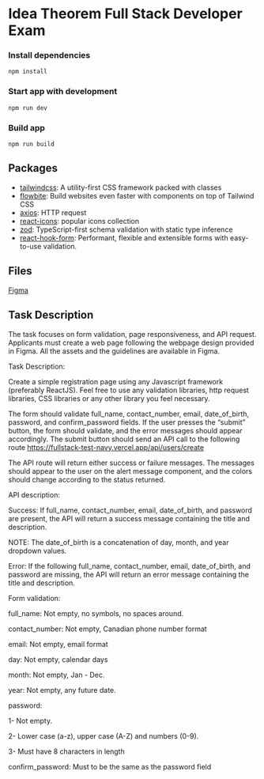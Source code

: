 # Idea Theorem Full Stack Developer Exam

### Install dependencies
```shell
npm install
```

### Start app with development
```shell
npm run dev
```

### Build app
```shell
npm run build
```

## Packages
- [tailwindcss](https://tailwindcss.com/): A utility-first CSS framework packed with classes
- [flowbite](https://flowbite.com/): Build websites even faster with components on top of Tailwind CSS
- [axios](https://www.npmjs.com/package/axios): HTTP request
- [react-icons](https://react-icons.github.io/react-icons/): popular icons collection
- [zod](https://zod.dev/): TypeScript-first schema validation with static type inference
- [react-hook-form](https://react-hook-form.com/): Performant, flexible and extensible forms with easy-to-use validation.

## Files
[Figma](https://www.figma.com/file/hi5v3c3hE0ax8pbppUA1xY/Account-Creation-Test)

## Task Description
The task focuses on form validation, page responsiveness, and API request. Applicants must create a web page following the webpage design provided in Figma. All the assets and the guidelines are available in Figma.



Task Description:

Create a simple registration page using any Javascript framework (preferably ReactJS). Feel free to use any validation libraries, http request libraries, CSS libraries or any other library you feel necessary.



The form should validate full_name, contact_number, email, date_of_birth, password, and confirm_password fields. If the user presses the “submit” button, the form should validate, and the error messages should appear accordingly. 
The submit button should send an API call to the following route https://fullstack-test-navy.vercel.app/api/users/create

The API route will return either success or failure messages. The messages should appear to the user on the alert message component, and the colors should change according to the status returned.



API description:



Success: If full_name, contact_number, email, date_of_birth, and password are present, the API will return a success message containing the title and description.



NOTE: The date_of_birth is a concatenation of day, month, and year dropdown values.



Error:  If the following full_name, contact_number, email, date_of_birth, and password are missing, the API will return an error message containing the title and description.



Form validation:



full_name: Not empty, no symbols, no spaces around.

contact_number: Not empty, Canadian phone number format

email: Not empty, email format

day: Not empty, calendar days

month: Not empty, Jan - Dec.

year: Not empty, any future date.

password:

1- Not empty.

2- Lower case (a-z), upper case (A-Z) and numbers (0-9).

3- Must have 8 characters in length

confirm_password: Must to be the same as the password field
